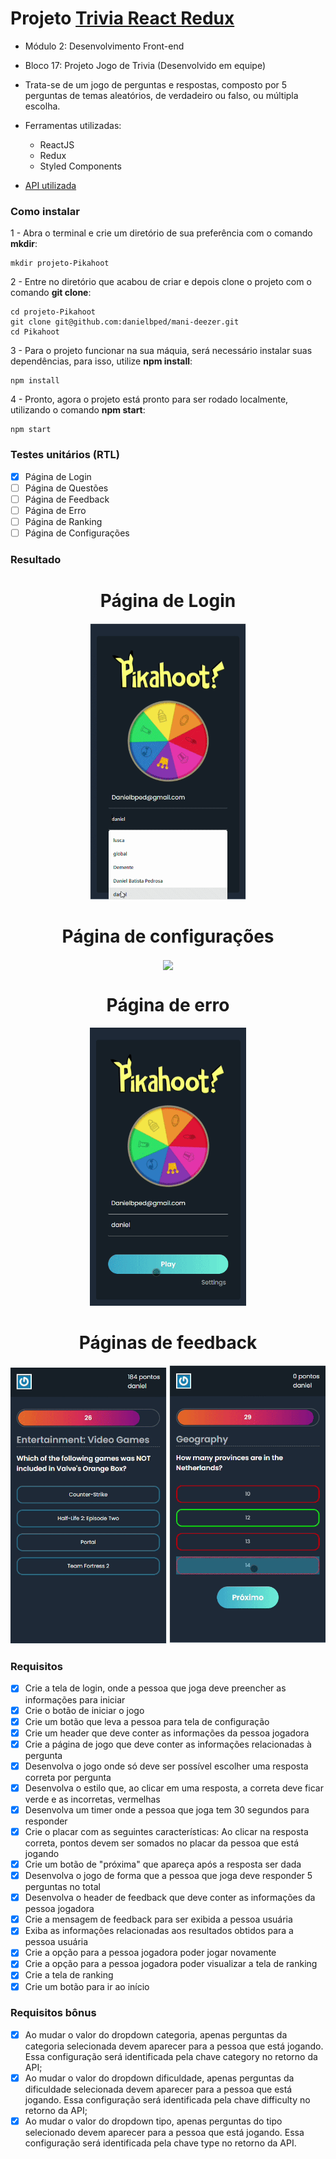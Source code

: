 # Projeto [Trivia React Redux](https://github.com/tryber/sd-012-project-trivia-react-redux/pull/78)
  - Módulo 2: Desenvolvimento Front-end
  - Bloco 17: Projeto Jogo de  Trivia (Desenvolvido em equipe)

  - Trata-se de um jogo de perguntas e respostas, composto por 5 perguntas de temas aleatórios, de verdadeiro ou falso, ou múltipla escolha.
  - Ferramentas utilizadas:
    - ReactJS
    - Redux
    - Styled Components
  - [API utilizada](https://opentdb.com/api_config.php)

### Como instalar
1 - Abra o terminal e crie um diretório de sua preferência com o comando **mkdir**:
  
    mkdir projeto-Pikahoot
    
  2 - Entre no diretório que acabou de criar e depois clone o projeto com o comando **git clone**:
  
    cd projeto-Pikahoot
    git clone git@github.com:danielbped/mani-deezer.git
    cd Pikahoot
    
  3 - Para o projeto funcionar na sua máquia, será necessário instalar suas dependências, para isso, utilize **npm install**:
  
    npm install
    
  4 - Pronto, agora o projeto está pronto para ser rodado localmente, utilizando o comando **npm start**:
  
    npm start

### Testes unitários (RTL)
- [x] Página de Login
- [ ] Página de Questões
- [ ] Página de Feedback
- [ ] Página de Erro
- [ ] Página de Ranking
- [ ] Página de Configurações

### Resultado
<h1 align="center">Página de Login</h1>
 <div align="center">
  <img src = "/gifs/LoginMob.gif" width=250 />
 </div>
 
 <h1 align="center">Página de configurações</h1>
 <div align="center">
  <img align="center" src = "/gifs/SettingsGif.gif" width=250 />
 </div>
 
 <h1 align="center">Página de erro</h1>
 <div align="center">
  <img src = "/gifs/ErrorMob.gif" width=250 />
 </div>
 
 <h1 align="center">Páginas de feedback</h1>
 <div align="center">
   <img src = "/gifs/GoodScoreMob.gif" width=250/>
   <img src = "/gifs/BadScoreMob.gif" width=250 />
 </div>
 
### Requisitos
- [x] Crie a tela de login, onde a pessoa que joga deve preencher as informações para iniciar
- [x] Crie o botão de iniciar o jogo
- [x] Crie um botão que leva a pessoa para tela de configuração
- [x] Crie um header que deve conter as informações da pessoa jogadora
- [x] Crie a página de jogo que deve conter as informações relacionadas à pergunta
- [x] Desenvolva o jogo onde só deve ser possível escolher uma resposta correta por pergunta
- [x] Desenvolva o estilo que, ao clicar em uma resposta, a correta deve ficar verde e as incorretas, vermelhas
- [x] Desenvolva um timer onde a pessoa que joga tem 30 segundos para responder
- [x] Crie o placar com as seguintes características: Ao clicar na resposta correta, pontos devem ser somados no placar da pessoa que está jogando
- [x] Crie um botão de "próxima" que apareça após a resposta ser dada
- [x] Desenvolva o jogo de forma que a pessoa que joga deve responder 5 perguntas no total
- [x] Desenvolva o header de feedback que deve conter as informações da pessoa jogadora
- [x] Crie a mensagem de feedback para ser exibida a pessoa usuária
- [x] Exiba as informações relacionadas aos resultados obtidos para a pessoa usuária
- [x] Crie a opção para a pessoa jogadora poder jogar novamente
- [x] Crie a opção para a pessoa jogadora poder visualizar a tela de ranking
- [x] Crie a tela de ranking
- [x] Crie um botão para ir ao início
### Requisitos bônus
- [x] Ao mudar o valor do dropdown categoria, apenas perguntas da categoria selecionada devem aparecer para a pessoa que está jogando. Essa configuração será identificada pela chave category no retorno da API;
- [x] Ao mudar o valor do dropdown dificuldade, apenas perguntas da dificuldade selecionada devem aparecer para a pessoa que está jogando. Essa configuração será identificada pela chave difficulty no retorno da API;
- [x] Ao mudar o valor do dropdown tipo, apenas perguntas do tipo selecionado devem aparecer para a pessoa que está jogando. Essa configuração será identificada pela chave type no retorno da API.
